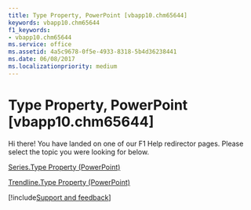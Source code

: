 ```yaml
---
title: Type Property, PowerPoint [vbapp10.chm65644]
keywords: vbapp10.chm65644
f1_keywords:
- vbapp10.chm65644
ms.service: office
ms.assetid: 4a5c9678-0f5e-4933-8318-5b4d36238441
ms.date: 06/08/2017
ms.localizationpriority: medium
---
```



# Type Property, PowerPoint [vbapp10.chm65644]

Hi there! You have landed on one of our F1 Help redirector pages. Please select the topic you were looking for below.

[Series.Type Property (PowerPoint)](https://msdn.microsoft.com/library/87dcb817-fd6d-d249-cd8d-50cbfe051cf0%28Office.15%29.aspx)

[Trendline.Type Property (PowerPoint)](https://msdn.microsoft.com/library/15eb494c-8e11-491a-5bf1-d7d0ea337e92%28Office.15%29.aspx)

[!include[Support and feedback](~/includes/feedback-boilerplate.md)]